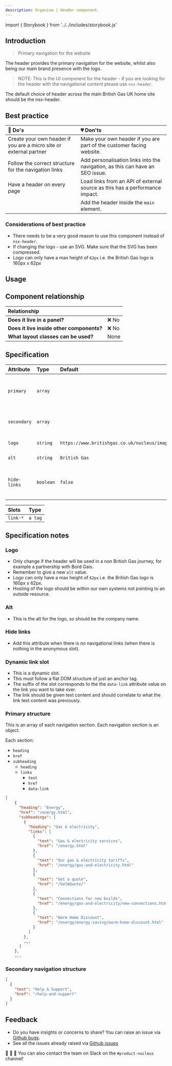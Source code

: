 ```yaml
---
description: Organism | Header component.
---
```


import { Storybook } from '../../includes/storybook.js'

## Introduction

> Primary navigation for the website

The header provides the primary navigation for the website, whilst also being our main brand presence with the logo.

> NOTE: This is the UI component for the header - if you are looking for the header with the navigational content please use `nsx-header`.

The default choice of header across the main British Gas UK home site should be the nsx-header.

## Best practice

| 💚 Do's | 💔 Don'ts |
| :--- | :--- |
| Create your own header if you are a micro site or external partner | Make your own header if you are part of the customer facing website. |
| Follow the correct structure for the navigation links | Add personalisation links into the navigation, as this can have an SEO issue. |
| Have a header on every page | Load links from an API of external source as this has a performance impact. |
|  | Add the header inside the `main` element. |

### Considerations of best practice

* There needs to be a very good reason to use this component instead of `nsx-header`.
* If changing the logo - use an SVG. Make sure that the SVG has been compressed.
* Logo can only have a max height of `62px` i.e. the British Gas logo is 160px x 62px

## Usage

<Storybook story="ns-header--standard"></Storybook>

## Component relationship

| **Relationship**|  |
| :---  | :--- |
| **Does it live in a panel?** | ❌ No |
| **Does it live inside other components?** | ❌ No |
| **What layout classes can be used?** | None |

## Specification

| Attribute | Type | Default | Options | Description |
| :--- | :--- | :--- | :--- | :--- |
| `primary`    | `array` |  |  | Primary navigation heading, subheadings and links |
| `secondary`    | `array` |  |  | Secondary navigation links and buttons |
| `logo`    | `string` | `https://www.britishgas.co.uk/nucleus/images/logo.svg` |  |URL to point to logo|
| `alt`    | `string` | `British Gas` |  |Alternative text for logo|
| `hide-links` | `boolean` | `false` | `true`,`false` |Hide navigation and related navigational elements|

| Slots | Type |
| :--- | :--- |
| `link-*` | `a tag` |

## Specification notes

### Logo

* Only change if the header will be used in a non British Gas journey, for example a partnership with Bord Gais.
* Remember to give a new `alt` value.
* Logo can only have a max height of `62px` i.e. the British Gas logo is 160px x 62px.
* Hosting of the logo should be within our own systems not pointing to an outside resource.

### Alt

* This is the alt for the logo, so should be the company name.

### Hide links

* Add this attribute when there is no navigational links (when there is nothing in the anonymous slot).

### Dynamic link slot

* This is a dynamic slot.
* This must follow a flat DOM structure of just an anchor tag.
* The suffix of the slot corresponds to the the `data-link` attribute value on the link you want to take over.
* The link should be given text content and should correlate to what the link text content was previously.

### Primary structure

This is an array of each navigation section. Each navigation section is an object.

Each section:

* `heading`
* `href`
* `subheading`
  * `heading`
  * `links`
    * `text`
    * `href`
    * `data-link`

```json
[
    {
      "heading": "Energy",
      "href": "/energy.html",
      "subheadings": [
        {
          "heading": "Gas & electricity",
          "links": [
            {
              "text": "Gas & electricity services",
              "href": "/energy.html"
            },
            {
              "text": "Our gas & electricity tariffs",
              "href": "/energy/gas-and-electricity.html"
            },
            {
              "text": "Get a quote",
              "href": "/GetAQuote/"
            },
            {
              "text": "Connections for new builds",
              "href": "/energy/gas-and-electricity/new-connections.html"
            },
            {
              "text": "Warm Home Discount",
              "href": "/energy/energy-saving/warm-home-discount.html"
            }
          ]
        },
        ...
      ]
    },
    ...
```

### Secondary navigation structure

```json
[
  {
    "text": "Help & Support",
    "href": "/help-and-support"
  }
]
```

## Feedback

* Do you have insights or concerns to share? You can raise an issue via [Github bugs](https://github.com/ConnectedHomes/nucleus/issues/new?assignees=&labels=Bug&template=a--bug-report.md&title=[bug]%20[ns-header]).
* See all the issues already raised via [Github issues](https://github.com/connectedHomes/nucleus/issues?utf8=%E2%9C%93&q=is%3Aopen+is%3Aissue+label%3ABug+[ns-header])

💩 🎉 🦄 You can also contact the team on Slack on the `#product-nucleus` channel!
